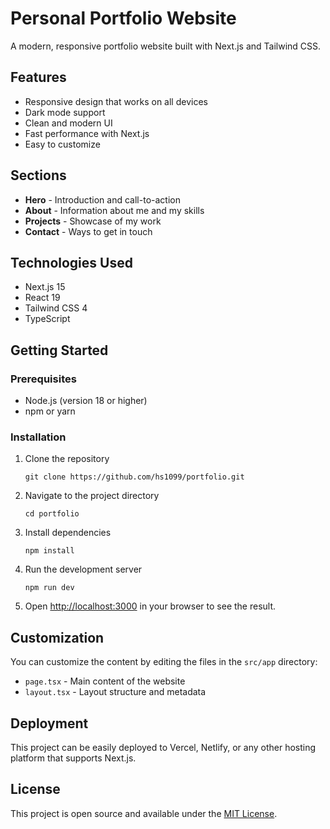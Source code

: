 # Personal Portfolio Website

A modern, responsive portfolio website built with Next.js and Tailwind CSS.

## Features

- Responsive design that works on all devices
- Dark mode support
- Clean and modern UI
- Fast performance with Next.js
- Easy to customize

## Sections

- **Hero** - Introduction and call-to-action
- **About** - Information about me and my skills
- **Projects** - Showcase of my work
- **Contact** - Ways to get in touch

## Technologies Used

- Next.js 15
- React 19
- Tailwind CSS 4
- TypeScript

## Getting Started

### Prerequisites

- Node.js (version 18 or higher)
- npm or yarn

### Installation

1. Clone the repository
   ```
   git clone https://github.com/hs1099/portfolio.git
   ```

2. Navigate to the project directory
   ```
   cd portfolio
   ```

3. Install dependencies
   ```
   npm install
   ```

4. Run the development server
   ```
   npm run dev
   ```

5. Open [http://localhost:3000](http://localhost:3000) in your browser to see the result.

## Customization

You can customize the content by editing the files in the `src/app` directory:

- `page.tsx` - Main content of the website
- `layout.tsx` - Layout structure and metadata

## Deployment

This project can be easily deployed to Vercel, Netlify, or any other hosting platform that supports Next.js.

## License

This project is open source and available under the [MIT License](LICENSE).
